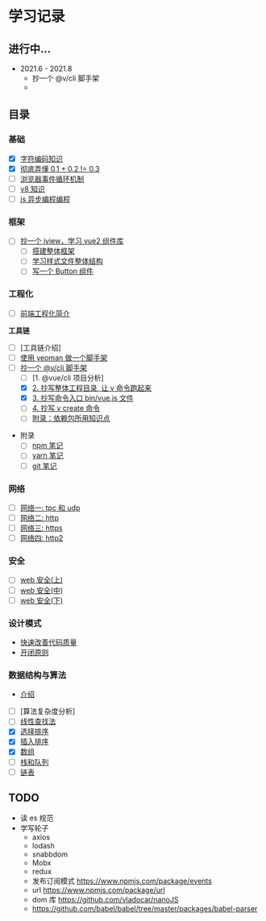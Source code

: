 # 学习记录

## 进行中...

- 2021.6 - 2021.8 
  - 抄一个 @v/cli 脚手架
  - 

## 目录

### 基础

- [x] [字符编码知识](./docs/basic/encode.md)
- [x] [彻底弄懂 0.1 + 0.2 != 0.3](./docs/basic/ieee754.md)
- [ ] [浏览器事件循环机制](./docs/browser/eventloop.md)
- [ ] [v8 知识](./docs/browser/v8.md)
- [ ] [js 异步编程编程](./docs/javascript/async.md)

### 框架

- [ ] [抄一个 iview，学习 vue2 组件库](./vue/iview/README.md)
  - [ ] [搭建整体框架](./vue/iview/docs/01.md)
  - [ ] [学习样式文件整体结构](./vue/iview/docs/02.md)
  - [ ] [写一个 Button 组件](./vue/iview/docs/03.md)

### 工程化

- [ ] [前端工程化简介](./engineering/README.md)

**工具链**

- [ ] [工具链介绍]
- [ ] [使用 yeoman 做一个脚手架]()
- [ ] [抄一个 @v/cli 脚手架](./engineering/v-cli/README.md)
  - [ ] [1. @vue/cli 项目分析]
  - [x] [2. 抄写整体工程目录, 让 v 命令跑起来](./engineering/v-cli/docs/02.md)
  - [x] [3. 抄写命令入口 bin/vue.js 文件](./engineering/v-cli/docs/03.md)
  - [ ] [4. 抄写 v create 命令](./engineering/v-cli/docs/04.md)
  - [ ] [附录：依赖包所用知识点](./engineering/v-cli/ex.md)
- 附录
  - [ ] [npm 笔记](./engineering/docs/npm.md)
  - [ ] [yarn 笔记](./engineering/docs/npm.md)
  - [ ] [git 笔记](./engineering/docs/npm.md)

### 网络

- [ ] [网络一: tpc 和 udp](./docs/network/https.md)
- [ ] [网络二: http](./docs/network/http.md)
- [ ] [网络三: https](./docs/network/https.md)
- [ ] [网络四: http2](./docs/network/http2.md)

### 安全

- [ ] [web 安全(上)](./docs/safe/index.md)
- [ ] [web 安全(中)](./docs/safe/csrf.md)
- [ ] [web 安全(下)](./docs/safe/other.md)

### 设计模式

- [快速改善代码质量](./design-patterns/docs/03.md)
- [开闭原则](./design-patterns/src/16/README.md)

### 数据结构与算法

- [介绍](./algo/README.md)
- [ ] [算法复杂度分析]
- [ ] [线性查找法](./algo/src/02-Linear-Search/README.md)
- [x] [选择排序](./algo/src/03-Selection-Sort/README.md)
- [x] [插入排序](./algo/src/04-Insertion-Sort/README.md)
- [x] [数组](./algo/src/05-Arrays/README.md)
- [ ] [栈和队列](./algo/src/06-Stacks-and-Queues.md)
- [ ] [链表]()

## TODO 

- 读 es 规范
- 学写轮子
  - axios
  - lodash
  - snabbdom
  - Mobx
  - redux
  - 发布订阅模式 https://www.npmjs.com/package/events
  - url https://www.npmjs.com/package/url
  - dom 库 https://github.com/vladocar/nanoJS
  - https://github.com/babel/babel/tree/master/packages/babel-parser
